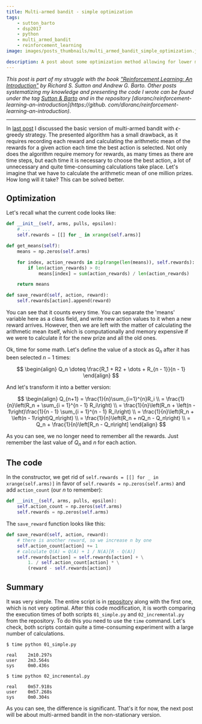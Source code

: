 ```yaml
---
title: Multi-armed bandit - simple optimization
tags:
    - sutton_barto
    - dsp2017
    - python
    - multi_armed_bandit
    - reinforcement_learning
image: images/posts_thumbnails/multi_armed_bandit_simple_optimization.jpg

description: A post about some optimization method allowing for lower memory and CPU consumption for the algorithm presented in the previous post about the multi-armed bandit problem.
---
```

*This post is part of my struggle with the book ["Reinforcement Learning: An Introduction"](http://incompleteideas.net/sutton/book/the-book-2nd.html) by Richard S. Sutton and Andrew G. Barto. Other posts systematizing my knowledge and presenting the code I wrote can be found under the tag [Sutton & Barto](/tags/sutton-and-barto) and in the repository [dloranc/reinforcement-learning-an-introduction](https://github. com/dloranc/reinforcement-learning-an-introduction).*

---
In [last post](/2017/04/29/attack-of-multi-armed-bandits) I discussed the basic version of multi-armed bandit with $\epsilon$-greedy strategy. The presented algorithm has a small drawback, as it requires recording each reward and calculating the arithmetic mean of the rewards for a given action each time the best action is selected. Not only does the algorithm require memory for rewards, as many times as there are time steps, but each time it is necessary to choose the best action, a lot of unnecessary and quite time-consuming calculations take place. Let's imagine that we have to calculate the arithmetic mean of one million prizes. How long will it take? This can be solved better.

<!-- truncate -->

## Optimization
Let's recall what the current code looks like:
```python
def __init__(self, arms, pulls, epsilon):
    # ...
    self.rewards = [[] for _ in xrange(self.arms)]

def get_means(self):
    means = np.zeros(self.arms)

    for index, action_rewards in zip(range(len(means)), self.rewards):
        if len(action_rewards) > 0:
            means[index] = sum(action_rewards) / len(action_rewards)

    return means

def save_reward(self, action, reward):
    self.rewards[action].append(reward)
```
You can see that it counts every time. You can separate the 'means' variable here as a class field, and write new action values ​​to it when a new reward arrives. However, then we are left with the matter of calculating the arithmetic mean itself, which is computationally and memory expensive if we were to calculate it for the new prize and all the old ones.

Ok, time for some math. Let's define the value of a stock as $Q_n$ after it has been selected $n - 1$ times:

$$
\begin{align}
Q_n \doteq \frac{R_1 + R2 + \dots + R_{n - 1}}{n - 1}
\end{align}
$$

And let's transform it into a better version:

$$
\begin{align}
Q_{n+1} = \frac{1}{n}\sum_{i=1}^{n}R_i \\
= \frac{1}{n}\left(R_n + \sum_{i = 1}^{n - 1} R_i\right) \\
= \frac{1}{n}\left(R_n + \left(n - 1\right)\frac{1}{n - 1} \sum_{i = 1}^{n - 1} R_i\right) \\
= \frac{1}{n}\left(R_n + \left(n - 1\right)Q_n\right) \\
= \frac{1}{n}\left(R_n + nQ_n - Q_n\right) \\
= Q_n + \frac{1}{n}\left[R_n - Q_n\right]
\end{align}
$$

As you can see, we no longer need to remember all the rewards. Just remember the last value of $Q_n$ and $n$ for each action.

## The code

In the constructor, we get rid of `self.rewards = [[] for _ in xrange(self.arms)]` in favor of `self.rewards = np.zeros(self.arms)` and add `action_count` (our $n$ to remember):
```python
def __init__(self, arms, pulls, epsilon):
    self.action_count = np.zeros(self.arms)
    self.rewards = np.zeros(self.arms)
```

The `save_reward` function looks like this:
```python
def save_reward(self, action, reward):
    # there is another reward, so we increase n by one
    self.action_count[action] += 1
    # calculate Q(A) = Q(A) + 1 / N(A)[R - Q(A)]
    self.rewards[action] = self.rewards[action] + \
        1. / self.action_count[action] * \
        (reward - self.rewards[action])
```

## Summary
It was very simple. The entire script is in [repository](https://github.com/dloranc/reinforcement-learning-an-introduction/blob/master/01_multi_arm_bandits/02_incremental.py) along with the first one, which is not very optimal. After this code modification, it is worth comparing the execution times of both scripts `01_simple.py` and `02_incremental.py` from the repository. To do this you need to use the `time` command. Let's check, both scripts contain quite a time-consuming experiment with a large number of calculations.

```shell
$ time python 01_simple.py

real    2m10.297s
user    2m3.564s
sys     0m0.436s
```

```shell
$ time python 02_incremental.py

real    0m57.918s
user    0m57.268s
sys     0m0.304s
```

As you can see, the difference is significant. That's it for now, the next post will be about multi-armed bandit in the non-stationary version.
